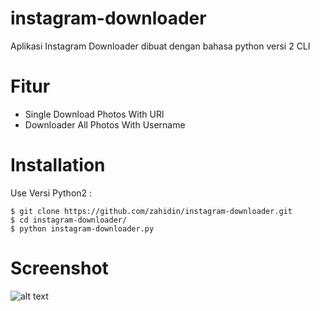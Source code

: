 # instagram-downloader

Aplikasi Instagram Downloader dibuat dengan bahasa python versi 2 CLI

# Fitur
- Single Download Photos With URl
- Downloader All Photos With Username

# Installation
Use Versi Python2 :
```
$ git clone https://github.com/zahidin/instagram-downloader.git
$ cd instagram-downloader/
$ python instagram-downloader.py
```
# Screenshot

![alt text](https://preview.ibb.co/nAsfoA/instagram-downloader.png)

